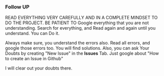 ### Follow UP

READ EVERYTHING VERY CAREFULLY AND IN A COMPLETE MINDSET TO DO THE PROJECT. BE PATIENT TO Google everything that you are not understanding. Search for everything, and Read again and again until you understand. You can Do it.

Always make sure, you understand the errors also. Read all errors, and google those errors too. You will find solutions. Also, you can ask Your Doubts by creating "New Issue" in the **Issues** Tab. Just google about "How to create an Issue in Github"

I will clear out your doubts there.